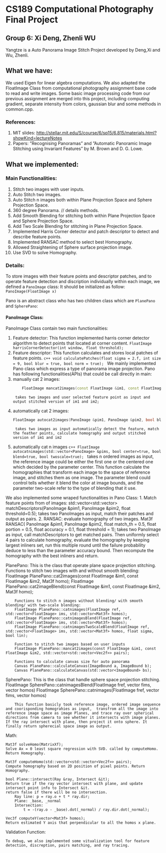 # CS189 Computational Photography Final Project
## Group 6: Xi Deng, Zhenli WU

Yangtze is a Auto Panorama Image Stitch Project developed by Deng,Xi  and Wu, Zhenli.

## What we have:
We used Eigen for linear algebra computations. We also adapted the FloatImage Class  from computational photography assignment base code to read and write images.
Some basic image processing code from our previous assignment are merged into this project, including computing gradient, separate intensity from colors, gaussian blur and some methods in common.cpp.
### References:
1. MIT slides: http://stellar.mit.edu/S/course/6/sp15/6.815/materials.html?showKind=lectureNotes
2. Papers: ”Recognising Panoramas” and ”Automatic Panoramic Image Stitching using Invariant Features” by M. Brown and D. G. Lowe. 



## What we implemented:

### Main Functionalities:
1. Stitch two images with user inputs.
2. Auto Stitch two images.
3. Auto Stitch n images both within Plane Projection Space and Sphere Projection Space.
4. 360 degree Panorama.
// details methods.
5. Add Smooth Blending for stitching both within Plane Projection Space and Sphere Projection Space.
6. Add Two Scale Blending for stitching in Plane Projection Space.
7. Implemented Harris Corner detector and patch descriptor to detect and describe feature points.
8. Implemented RANSAC method to select best Homography.
9. Allowed Straightening of Sphere surface projection image.
10. Use SVD to solve Homography.

### Details:
To store images with their feature points and descriptor patches, and to operate feature detection and discription individually within each image, we defined a `PanoImage` class:
It should be initialized as follow:
		`PanoImage(FloatImage x)`

Pano is an abstract class who has two children class which are `PlanePano` and `SpherePano`:
#### PanoImage Class:
PanoImage Class contain two main functionalities:
1. Feature detector:
This function implemented harris corner detector algorithm to detect points that located at corner content.
`FloatImage harrisCornerDetector(int window, float threshold);`
 2. Feature descriptor:
 This function calculates and stores local patches of feature points.
 		```c++
 		void calculatePatches(float sigma = 2.f, int size = 9, bool blur = true, bool norm = true);
 		```
We mainly implemented Pano class which express a type of panorama image projection.
Pano has following functionalities(APIs) that could be call directly in main:
1. manually cat 2 images: 
	```c++
		FloatImage mancat2images(const FloatImage &im1, const FloatImage &im2, std::vector<std::vector<Vec2f>> pairs); 
	```
		takes two images and user selected feature point as input and output stitched version of im1 and im2;
2. automatically cat 2 images:
	```c++
	FloatImage autocat2images(PanoImage &pim1, PanoImage &pim2, bool blend=true);
	``` 
		takes two images as input automatically detect the feature, match the feather points, calculate homography and output stitched version of im1 and im2
3. automatically cat n images
		```c++
		FloatImage autocatnimages(std::vector<PanoImage> &pims, bool center=true, bool blend=true, bool twoscale=true);
		```
		takes n ordered images as input, the reference image could be either the first one or the centered one which decided by the parameter center. This function calculate the homographies that transform each image to the space of reference image, and stitches them as one image. The parameter blend could control tells whether it blend the color at image bounds, and the parameter two-scale refer to the type of blending that it use.

We also implemented some wraped functionalities in Pano Class:
	1. Match feature points from of images:
		std::vector<std::vector<Vec2i>> matchDescriptors(PanoImage &pim1, PanoImage &pim2, float threshold=0.5);
		takes two PanoImages as input, match their patches and output as pairs.
	2. RANSAC: evaluate homography of two images.
		Mat3f RANSAC( PanoImage &pim1, PanoImage &pim2, float match_th = 0.5, float portion = 0.5, float accuracy = 0.1, float threshold = 1);
		takes two PanoImage as input, call matchDescriptors to get matched pairs. Then uniformly select 4 pairs to calculate homography, evaluate the homography by keeping largest inliners set, run this multiple round until the failure probability deduce to less than the parameter accuracy bound. Then recompute the homography with the best inliners and return.

PlanePano:
	This is the class that operate plane space projection stitching.
		Functions to stitch two images with and without smooth blending:
		FloatImage PlanePano::cat2images(const FloatImage &im1, const FloatImage &im2, Mat3f homo);
		FloatImage PlanePano::cat2imageBlend(const FloatImage &im1, const FloatImage &im2, Mat3f homo);

		Functions to stitch n images without blending/ with smooth blending/ with two-scale blending:
		FloatImage PlanePano::catnimages(FloatImage ref, std::vector<FloatImage> ims, std::vector<Mat3f> homos);
		FloatImage PlanePano::catnimagesBlend(FloatImage ref, std::vector<FloatImage> ims, std::vector<Mat3f> homos);
		FloatImage PlanePano::catnimagesTwoScaleBlend(FloatImage ref, std::vector<FloatImage> ims, std::vector<Mat3f> homos, float sigma, bool lin);

		Function to stitch two images based on user inputs
		FloatImage PlanePano::mancat2images(const FloatImage &im1, const FloatImage &im2, std::vector<std::vector<Vec2f>> pairs);
		
		Functions to calculate canvas size for auto panorama
		Canvas PlanePano::calculateCanvas(ImageBound a, ImageBound b);
		Canvas PlanePano::calculateCanvas(std::vector<ImageBound> bs);





SpherePano:
	This is the class that handle sphere space projection stitching.
		FloatImage SpherePano::catnimagesBlend(FloatImage fref, vector<FloatImage> fims, vector<Mat3f> homos)
		FloatImage SpherePano::catnimages(FloatImage fref, vector<FloatImage> fims, vector<Mat3f> homos)

		This function basicly took reference image, ordered image sequence and coorisponding homograhies as input,  transfrom all the image into reference image space as image Planes, and trace ray over spherical directions from camera to see whether it intersects with image planes. If the ray intersect with plane, then project it onto sphere. It finally return spherecial space image as output.



Math:

    Mat3f solveHomo(MatrixXf);
    Solve Ax = 0 least square regression with SVD. called by computeHomo. Return Homography.

    Mat3f computeHomo(std::vector<std::vector<Vec2f>> pairs);
    Compute homography based on 2D position of pixel points. Return Homography.

    bool Plane::intersect(Ray &ray, Intersect &it);
    Return true if the ray vector intersect with plane, and update intersect point info to Intersect &it.
    return false if there will be no intersection.
	    Ray line: p = ray.o + t * ray.dir;
	    Plane: _base, _normal
	    Intersection:
	    	t = -(ray.o - _base).dot(_normal) / ray.dir.dot(_normal);

	Vec3f computeY(vector<Mat3f> homos);
	Return estimated Y axis that perpendicular to all the homos x plane.

Validation Function:

	To debug, we also implemented some vitualization tool for feature detection, discreption, pairs matching, and ray tracing.

